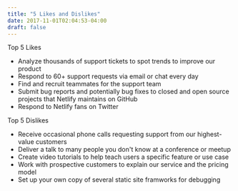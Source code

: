 ```yaml
---
title: "5 Likes and Dislikes"
date: 2017-11-01T02:04:53-04:00
draft: false
---
```


Top 5 Likes

- Analyze thousands of support tickets to spot trends to improve our product
- Respond to 60+ support requests via email or chat every day
- Find and recruit teammates for the support team
- Submit bug reports and potentially bug fixes to closed and open source projects that Netlify maintains on GitHub
- Respond to Netlify fans on Twitter

Top 5 Dislikes

- Receive occasional phone calls requesting support from our highest-value customers
- Deliver a talk to many people you don't know at a conference or meetup
- Create video tutorials to help teach users a specific feature or use case
- Work with prospective customers to explain our service and the pricing model
- Set up your own copy of several static site framworks for debugging